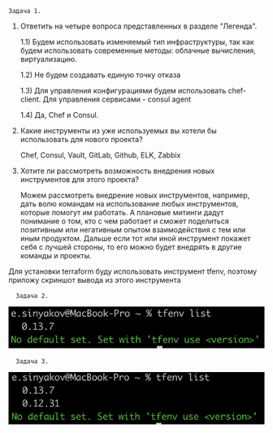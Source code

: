     Задача 1. 

1) Ответить на четыре вопроса представленных в разделе "Легенда".
    
    1.1) Будем использовать изменяемый тип инфраструктуры, так как будем использовать современные методы: облачные вычисления, виртуализацию.
    
    1.2) Не будем создавать единую точку отказа
    
    1.3) Для управления конфигурациями будем использовать chef-client. Для управления сервисами - consul agent
    
    1.4) Да, Chef и Consul.

2) Какие инструменты из уже используемых вы хотели бы использовать для нового проекта?
    
    Chef, Consul, Vault, GitLab, Github, ELK, Zabbix
	
3) Хотите ли рассмотреть возможность внедрения новых инструментов для этого проекта?

    Можем рассмотреть внедрение новых инструментов, например, дать волю командам на использование любых инструментов, которые помогут им работать. А плановые митинги дадут понимание о том, кто с чем работает и сможет поделиться позитивным или негативным опытом взаимодействия с тем или иным продуктом. Дальше если тот или иной инструмент покажет себя с лучшей стороны, то его можно будет внедрять в другие команды и проекты.

Для установки terraform буду использовать инструмент tfenv, поэтому приложу скриншот вывода из этого инструмента


      Задача 2.
![Screenshot](7.1-2.png)

      Задача 3.

![Screenshot](7.1-3.png)